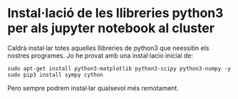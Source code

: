 # Instal·lació de les llibreries python3 per als  jupyter notebook al cluster

Caldrà instal·lar totes aquelles llibreries de python3 que neessitin els nostres programes. Jo he provat amb una instal·lacio inicial de:

    sudo apt-get install python3-matplotlib python3-scipy python3-numpy -y
    sudo pip3 install sympy cython

Pero sempre podrem instal·lar qualsevol més remotament.

